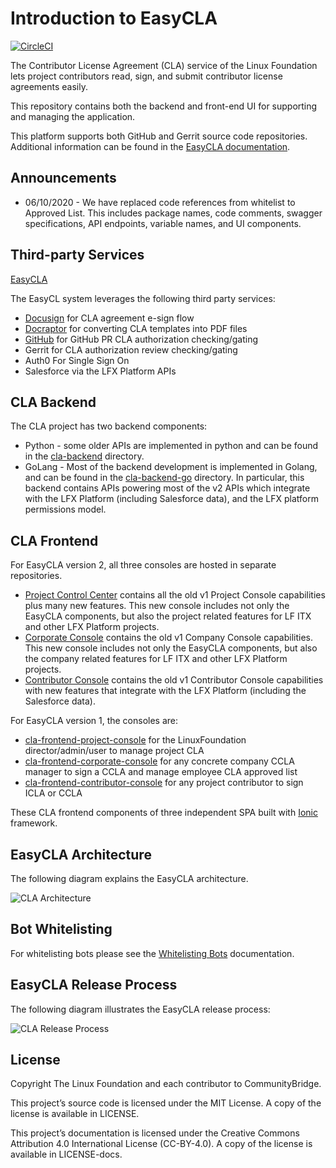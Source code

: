 # Introduction to EasyCLA

[![CircleCI](https://circleci.com/gh/communitybridge/easycla.svg?style=svg)](https://circleci.com/gh/communitybridge/easycla)

The Contributor License Agreement \(CLA\) service of the Linux Foundation lets project contributors read, sign, and submit contributor license agreements easily.

This repository contains both the backend and front-end UI for supporting and managing the application.

This platform supports both GitHub and Gerrit source code repositories. Additional information can be found in the [EasyCLA documentation](https://docs.linuxfoundation.org/lfx/easycla).

## Announcements

- 06/10/2020 - We have replaced code references from whitelist to Approved List.  This includes package names, code comments, swagger specifications, API endpoints, variable names, and UI components.

## Third-party Services

[EasyCLA](#easycla-architecture)

The EasyCL system leverages the following third party services:

* [Docusign](https://www.docusign.com/) for CLA agreement e-sign flow
* [Docraptor](https://docraptor.com/) for converting CLA templates into PDF files
* [GitHub](https://github.com/) for GitHub PR CLA authorization checking/gating
* Gerrit for CLA authorization review checking/gating
* Auth0 For Single Sign On
* Salesforce via the LFX Platform APIs

## CLA Backend

The CLA project has two backend components:

* Python - some older APIs are implemented in python and can be found in the [cla-backend](cla-backend) directory.
* GoLang - Most of the backend development is implemented in Golang, and can be found in the
  [cla-backend-go](cla-backend-go) directory. In particular, this backend contains APIs powering most of the v2 APIs
  which integrate with the LFX Platform (including Salesforce data), and the LFX platform permissions model.

## CLA Frontend

For EasyCLA version 2, all three consoles are hosted in separate repositories.

* [Project Control Center](https://projectadmin.lfx.linuxfoundation.org/) contains all the old v1 Project Console
  capabilities plus many new features. This new console includes not only the EasyCLA components, but also the project
  related features for LF ITX and other LFX Platform projects.
* [Corporate Console](https://organization.lfx.linuxfoundation.org/company/dashboard) contains the old v1 Company Console
  capabilities. This new console includes not only the EasyCLA components, but also the company related features for LF
  ITX and other LFX Platform projects.
* [Contributor Console](https://github.com/linuxfoundation/easycla-contributor-console) contains the old v1 Contributor Console
  capabilities with new features that integrate with the LFX Platform (including the Salesforce data).

For EasyCLA version 1, the consoles are:

* [cla-frontend-project-console](cla-frontend-project-console) for the LinuxFoundation director/admin/user to manage project CLA
* [cla-frontend-corporate-console](cla-frontend-corporate-console) for any concrete company CCLA manager to sign a CCLA and manage employee CLA approved list
* [cla-frontend-contributor-console](cla-frontend-contributor-console) for any project contributor to sign ICLA or CCLA

These CLA frontend components of three independent SPA built with [Ionic](https://ionicframework.com/) framework.

## EasyCLA Architecture

The following diagram explains the EasyCLA architecture.

![CLA Architecture](.gitbook/assets/easycla-architecture-overview.png)

## Bot Whitelisting

For whitelisting bots please see the [Whitelisting Bots](WHITELISTING_BOTS.md) documentation.

## EasyCLA Release Process

The following diagram illustrates the EasyCLA release process:

![CLA Release Process](.gitbook/assets/easycla_software_development_and_release_process.png)

## License

Copyright The Linux Foundation and each contributor to CommunityBridge.

This project’s source code is licensed under the MIT License. A copy of the license is available in LICENSE.

This project’s documentation is licensed under the Creative Commons Attribution 4.0 International License \(CC-BY-4.0\). A copy of the license is available in LICENSE-docs.

